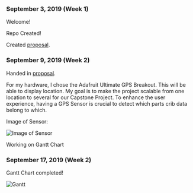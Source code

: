 
<h3 id="september-03-2019-week-1">September 3, 2019 (Week 1)</h3>

<p>Welcome! </p>
<p>Repo Created! </p>

<p>Created <a href="https://github.com/rickyramnath97/gps/blob/master/documentation/ProposalContentStudentNameRev03.xlsx">proposal</a>.</p>


<h3 id="september-09-2019-week-2">September 9, 2019 (Week 2)</h3>

<p> Handed in <a href="https://github.com/rickyramnath97/gps/blob/master/documentation/ProposalContentStudentNameRev03.xlsx">proposal</a>. </p>

<p> For my hardware, I chose the Adafruit Ultimate GPS Breakout. This will be able to display location. My goal is to make the project scalable from one location to several for our Capstone Project. To enhance the user experience, having a GPS Sensor is crucial to detect which parts crib data belong to which.
  </p>
  
  
<p> Image of Sensor: </p>
<img src="https://github.com/rickyramnath97/gps/blob/master/images/sensor.jpg" alt="Image of Sensor"/></p>

  

<p> Working on Gantt Chart </p>


<h3 id="september-17-2019-week-3">September 17, 2019 (Week 2)</h3>

<p> Gantt Chart completed!
  
<img src="https://github.com/rickyramnath97/gps/blob/master/images/gantt.PNG" alt="Gantt"/></p>
  
  
